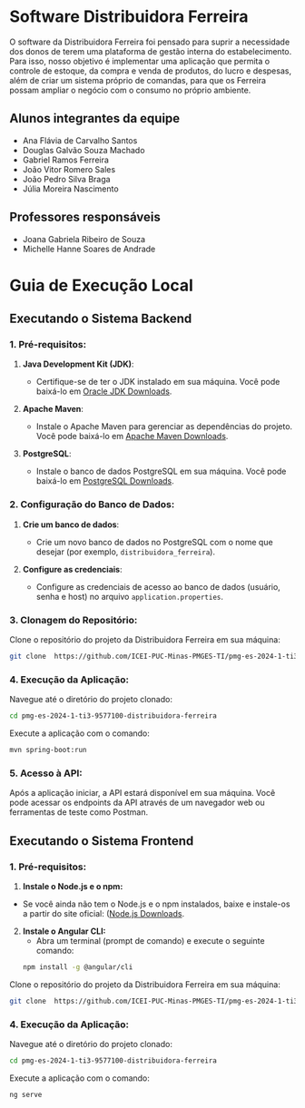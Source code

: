 # Software Distribuidora Ferreira

O software da Distribuidora Ferreira foi pensado para suprir a necessidade dos donos de terem uma plataforma de gestão interna do estabelecimento. Para isso, nosso objetivo é implementar uma aplicação que permita o controle de estoque, da compra e venda de produtos, do lucro e despesas, além de criar um sistema próprio de comandas, para que os Ferreira possam ampliar o negócio com o consumo no próprio ambiente.

## Alunos integrantes da equipe

* Ana Flávia de Carvalho Santos
* Douglas Galvão Souza Machado
* Gabriel Ramos Ferreira
* João Vitor Romero Sales
* João Pedro Silva Braga
* Júlia Moreira Nascimento

## Professores responsáveis

* Joana Gabriela Ribeiro de Souza
* Michelle Hanne Soares de Andrade

# Guia de Execução Local

## Executando o Sistema Backend

### 1. Pré-requisitos:

1. **Java Development Kit (JDK)**:
   - Certifique-se de ter o JDK instalado em sua máquina. Você pode baixá-lo em [Oracle JDK Downloads](https://www.oracle.com/java/technologies/downloads/).

2. **Apache Maven**:
   - Instale o Apache Maven para gerenciar as dependências do projeto. Você pode baixá-lo em [Apache Maven Downloads](https://maven.apache.org/download.cgi).

3. **PostgreSQL**:
   - Instale o banco de dados PostgreSQL em sua máquina. Você pode baixá-lo em [PostgreSQL Downloads](https://www.postgresql.org/download/).

### 2. Configuração do Banco de Dados:

1. **Crie um banco de dados**:
   - Crie um novo banco de dados no PostgreSQL com o nome que desejar (por exemplo, `distribuidora_ferreira`).

2. **Configure as credenciais**:
   - Configure as credenciais de acesso ao banco de dados (usuário, senha e host) no arquivo `application.properties`.

### 3. Clonagem do Repositório:

Clone o repositório do projeto da Distribuidora Ferreira em sua máquina:
```bash
git clone  https://github.com/ICEI-PUC-Minas-PMGES-TI/pmg-es-2024-1-ti3-9577100-distribuidora-ferreira.git
```

### 4. Execução da Aplicação:
Navegue até o diretório do projeto clonado:
```bash
cd pmg-es-2024-1-ti3-9577100-distribuidora-ferreira
```
Execute a aplicação com o comando:
```bash
mvn spring-boot:run
```
### 5. Acesso à API:
Após a aplicação iniciar, a API estará disponível em sua máquina.
Você pode acessar os endpoints da API através de um navegador web ou ferramentas de teste como Postman.

## Executando o Sistema Frontend
### 1. Pré-requisitos:
1. **Instale o Node.js e o npm:**
  - Se você ainda não tem o Node.js e o npm instalados, baixe e instale-os a partir do site oficial: ([Node.js Downloads](https://nodejs.org/en/download/package-manager/](https://nodejs.org/en/download/package-manager)).
2. **Instale o Angular CLI:**
    - Abra um terminal (prompt de comando) e execute o seguinte comando:
    ```bash
    npm install -g @angular/cli
    ```
Clone o repositório do projeto da Distribuidora Ferreira em sua máquina:
```bash
git clone  https://github.com/ICEI-PUC-Minas-PMGES-TI/pmg-es-2024-1-ti3-9577100-distribuidora-ferreira.git
```

### 4. Execução da Aplicação:
Navegue até o diretório do projeto clonado:
```bash
cd pmg-es-2024-1-ti3-9577100-distribuidora-ferreira
```
Execute a aplicação com o comando:
```bash
ng serve
```

